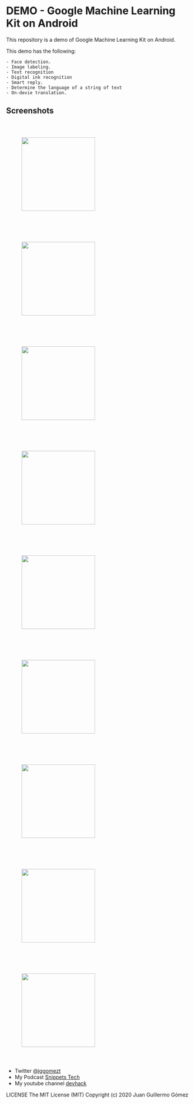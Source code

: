 # DEMO - Google Machine Learning Kit on Android

This repository is a demo of Google Machine Learning Kit on Android.

This demo has the following:

    - Face detection.
    - Image labeling.
    - Text recognition
    - Digital ink recognition
    - Smart reply.
    - Determine the language of a string of text
    - On-devie translation.

## Screenshots

<div>
    <img src="https://github.com/jggomez/google_ml_kit/blob/master/imgs/menu.jpeg" width="200" style="margin:3em"/>
    <img src="https://github.com/jggomez/google_ml_kit/blob/master/imgs/vision1.jpeg" width="200" style="margin:3em"/>
    <img src="https://github.com/jggomez/google_ml_kit/blob/master/imgs/vision2.jpeg" width="200" style="margin:3em"/>
    <img src="https://github.com/jggomez/google_ml_kit/blob/master/imgs/vision3.jpeg" width="200" style="margin:3em"/>
</div>

<div>
    <img src="https://github.com/jggomez/google_ml_kit/blob/master/imgs/vision4.jpeg" width="200" style="margin:3em"/>
    <img src="https://github.com/jggomez/google_ml_kit/blob/master/imgs/vision5.jpeg" width="200" style="margin:3em"/>
</div>

<div>
    <img src="https://github.com/jggomez/google_ml_kit/blob/master/imgs/ink1.jpeg" width="200" style="margin:3em"/>
    <img src="https://github.com/jggomez/google_ml_kit/blob/master/imgs/ink2.jpeg" width="200" style="margin:3em"/>
    <img src="https://github.com/jggomez/google_ml_kit/blob/master/imgs/smart_reply.jpeg" width="200" style="margin:3em"/>
</div>


- Twitter [@jggomezt](https://twitter.com/jggomezt)
- My Podcast [Snippets Tech](https://anchor.fm/jggomez)
- My youtube channel [devhack](https://www.youtube.com/devhack)


LICENSE
The MIT License (MIT)
Copyright (c) 2020 Juan Guillermo Gómez

